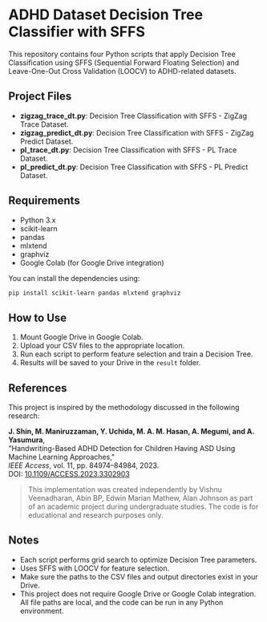# ADHD Dataset Decision Tree Classifier with SFFS

This repository contains four Python scripts that apply Decision Tree Classification using SFFS (Sequential Forward Floating Selection) and Leave-One-Out Cross Validation (LOOCV) to ADHD-related datasets.

## Project Files
- **zigzag_trace_dt.py**: Decision Tree Classification with SFFS - ZigZag Trace Dataset.
- **zigzag_predict_dt.py**: Decision Tree Classification with SFFS - ZigZag Predict Dataset.
- **pl_trace_dt.py**: Decision Tree Classification with SFFS - PL Trace Dataset.
- **pl_predict_dt.py**: Decision Tree Classification with SFFS - PL Predict Dataset.

## Requirements

- Python 3.x
- scikit-learn
- pandas
- mlxtend
- graphviz
- Google Colab (for Google Drive integration)

You can install the dependencies using:

```bash
pip install scikit-learn pandas mlxtend graphviz
```

## How to Use

1. Mount Google Drive in Google Colab.
2. Upload your CSV files to the appropriate location.
3. Run each script to perform feature selection and train a Decision Tree.
4. Results will be saved to your Drive in the `result` folder.

## References

This project is inspired by the methodology discussed in the following research:

**J. Shin, M. Maniruzzaman, Y. Uchida, M. A. M. Hasan, A. Megumi, and A. Yasumura**,  
"Handwriting-Based ADHD Detection for Children Having ASD Using Machine Learning Approaches,"  
*IEEE Access*, vol. 11, pp. 84974–84984, 2023.  
DOI: [10.1109/ACCESS.2023.3302903](https://doi.org/10.1109/ACCESS.2023.3302903)

> This implementation was created independently by Vishnu Veenadharan, Abin BP, Edwin Marian Mathew, Alan Johnson as part of an academic project during undergraduate studies. The code is for educational and research purposes only.


## Notes

- Each script performs grid search to optimize Decision Tree parameters.
- Uses SFFS with LOOCV for feature selection.
- Make sure the paths to the CSV files and output directories exist in your Drive.
- This project does not require Google Drive or Google Colab integration. All file paths are local, and the code can be run in any Python environment.
